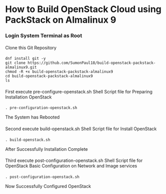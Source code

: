 # How to Build OpenStack Cloud using PackStack on Almalinux 9
#### 
### Login System Terminal as Root
####
Clone this Git Repository
####
    dnf install git -y
    git clone https://github.com/SumonPaul18/build-openstack-packstack-almalinux9.git
    chmod -R +x build-openstack-packstack-almalinux9
    cd build-openstack-packstack-almalinux9
    ls
####
First execute pre-configure-openstack.sh Shell Script file for Preparing Installation OpenStack
####
    . pre-configuration-openstack.sh
The System has Rebooted
####
Second execute build-openstack.sh Shell Script file for Install OpenStack
####
    . build-openstack.sh
After Successfully Installation Complete
####
Third execute post-configuration-openstack.sh Shell Script file for OpenStack Basic Configuration on Network and Image services
####
    . post-configuration-openstack.sh
Now Successfully Configured OpenStack 

